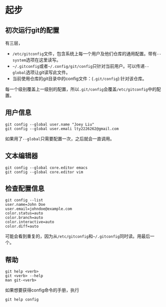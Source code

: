 # 起步

## 初次运行git的配置

有三层，

* `/etc/gitconfig`文件，包含系统上每一个用户及他们仓库的通用配置。带有`--system`选项在这里读写。
* `~/.gitconfig`或者`~/.config/git/config`只针对当前用户。可以传递`--global`选项让git读写此文件。
* 当前使用仓库的git目录中的config文件：(`.git/config`):针对该仓库。

每一个级别覆盖上一级别的配置，所以`.git/config`会覆盖`/etc/gitconfig`中的配置。

## 用户信息

```
git config --global user.name "Joey Liu"
git config --global user.emali lty2226262@gmail.com
```
如果用了`--global`只需要配置一次，之后就会一直调用。

## 文本编辑器

```
git config --global core.editor emacs
git config --global core.editor vim
```

## 检查配置信息

```
git config --list
user.name=John Doe
user.email=johndoe@example.com
color.status=auto
color.branch=auto
color.interactive=auto
color.diff=auto
```

可能会看到重复的，因为从`/etc/gitconfig`和`~/.gitconfig`同时读。用最后一个。

## 帮助

```
git help <verb>
git <verb> --help
man git-<verb>
```

如果想要获得config命令的手册，执行
```
git help config
```
